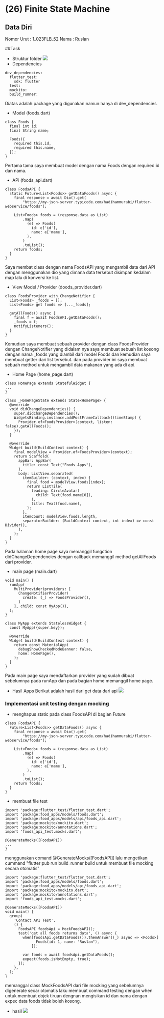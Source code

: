 # (26) Finite State Machine

## Data Diri

Nomor Urut : 1_023FLB_52
Nama : Ruslan

##Task

- Struktur folder
  ![](../screenshots/1.png)
- Dependencies

```
dev_dependencies:
  flutter_test:
    sdk: flutter
  test:
  mockito:
  build_runner:
```

Diatas adalah package yang digunakan namun hanya di dev_dependencies

- Model (foods.dart)

```
class Foods {
  final int id;
  final String name;

  Foods({
    required this.id,
    required this.name,
  });
}

```

Pertama tama saya membuat model dengan nama Foods dengan required id dan nama.

- API (foods_api.dart)

```
class FoodsAPI {
  static Future<List<Foods>> getDataFoods() async {
    final response = await Dio().get(
        "https://my-json-server.typicode.com/hadihammurabi/flutter-webservice/foods");

    List<Foods> foods = (response.data as List)
        .map(
          (e) => Foods(
            id: e['id'],
            name: e['name'],
          ),
        )
        .toList();
    return foods;
  }
}
```

Saya membat class dengan nama FoodsAPI yang mengambil data dari API dengan menggunakan dio yang dimana data tersebut disimpan kedalam map lalu di konversi ke list.

- View Model / Provider (doods_provider.dart)

```
class FoodsProvider with ChangeNotifier {
  List<Foods> _foods = [];
  List<Foods> get foods => [..._foods];

  getAllFoods() async {
    final f = await FoodsAPI.getDataFoods();
    _foods = f;
    notifyListeners();
  }
}
```

Kemudian saya membuat sebuah provider dengan class FoodsProvider dengan ChangeNotifier yang didalam nya saya membuat sebuah list kosong dengan nama \_foods yang diambil dari model Foods dan kemudian saya membuat getter dari list tersebut. dan pada provider ini saya membuat sebuah method untuk mengambil data makanan yang ada di api.

- Home Page (home_page.dart)

```
class HomePage extends StatefulWidget {
...
}

class _HomePageState extends State<HomePage> {
  @override
  void didChangeDependencies() {
    super.didChangeDependencies();
    WidgetsBinding.instance.addPostFrameCallback((timeStamp) {
      Provider.of<FoodsProvider>(context, listen: false).getAllFoods();
    });
  }

  @override
  Widget build(BuildContext context) {
    final modelView = Provider.of<FoodsProvider>(context);
    return Scaffold(
      appBar: AppBar(
        title: const Text("Foods Apps"),
      ),
      body: ListView.separated(
        itemBuilder: (context, index) {
          final food = modelView.foods[index];
          return ListTile(
            leading: CircleAvatar(
              child: Text(food.name[0]),
            ),
            title: Text(food.name),
          );
        },
        itemCount: modelView.foods.length,
        separatorBuilder: (BuildContext context, int index) => const Divider(),
      ),
    );
  }
}
```

Pada halaman home page saya memanggil fungction didChangeDependencies dengan callback memanggil method getAllFoods dari provider.

- main page (main.dart)

```
void main() {
  runApp(
    MultiProvider(providers: [
      ChangeNotifierProvider(
        create: (_) => FoodsProvider(),
      )
    ], child: const MyApp()),
  );
}

class MyApp extends StatelessWidget {
  const MyApp({super.key});

  @override
  Widget build(BuildContext context) {
    return const MaterialApp(
      debugShowCheckedModeBanner: false,
      home: HomePage(),
    );
  }
}
```

Pada main page saya mendaftarkan provider yang sudah dibuat sebelumnya pada runApp dan pada bagian home memanggil home page.

- Hasil Apps
  Berikut adalah hasil dari get data dari api
  ![](../screenshots/2.png)

### Implementasi unit testing dengan mocking

- menghapus static pada class FoodsAPI di bagian Future

```
class FoodsAPI {
  Future<List<Foods>> getDataFoods() async {
    final response = await Dio().get(
        "https://my-json-server.typicode.com/hadihammurabi/flutter-webservice/foods");

    List<Foods> foods = (response.data as List)
        .map(
          (e) => Foods(
            id: e['id'],
            name: e['name'],
          ),
        )
        .toList();
    return foods;
  }
}
```

- membuat file test

```
import 'package:flutter_test/flutter_test.dart';
import 'package:food_apps/models/foods.dart';
import 'package:food_apps/models/api/foods_api.dart';
import 'package:mockito/mockito.dart';
import 'package:mockito/annotations.dart';
import 'foods_api_test.mocks.dart';

@GenerateMocks([FoodsAPI])
...
}

```

menggunakan comand @GenerateMocks([FoodsAPI]) lalu mengetikan cummand "flutter pub run build_runner build untuk membuat file mocking secara otomatis"

```
import 'package:flutter_test/flutter_test.dart';
import 'package:food_apps/models/foods.dart';
import 'package:food_apps/models/api/foods_api.dart';
import 'package:mockito/mockito.dart';
import 'package:mockito/annotations.dart';
import 'foods_api_test.mocks.dart';

@GenerateMocks([FoodsAPI])
void main() {
  group(
    'Contact API Test',
    () {
      FoodsAPI foodsApi = MockFoodsAPI();
      test('get all foods returns data', () async {
        when(foodsApi.getDataFoods()).thenAnswer((_) async => <Foods>[
              Foods(id: 1, name: "Ruslan"),
            ]);

        var foods = await foodsApi.getDataFoods();
        expect(foods.isNotEmpty, true);
      });
    },
  );
}

```

memanggal class MockFoodsAPI dari file mocking yang sebelumnya digenerate secar otomatis laku membuat command testing dengan when untuk membuat objek tiruan dengnan mengisikan id dan nama dengan expec data foods tidak boleh kosong.

- hasil
  ![](../screenshots/hasil.png)
